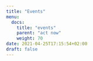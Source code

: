 ```yaml
---
title: "Events"
menu:
  docs:
    title: "events"
    parent: "act now"
    weight: 70
date: 2021-04-25T17:15:54+02:00
draft: false
---
```


